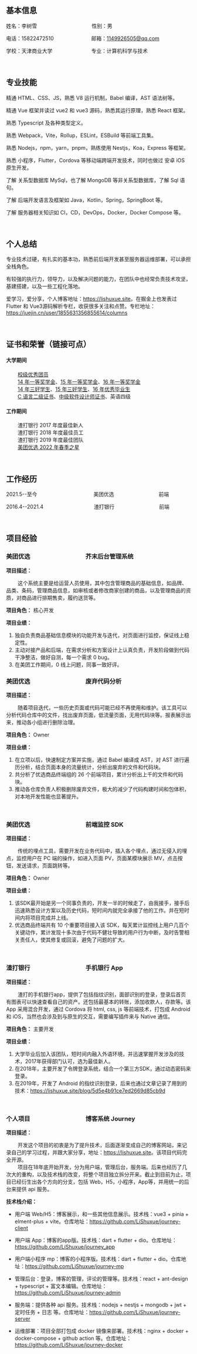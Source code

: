 ## 基本信息

姓名：李树雪&nbsp;&nbsp;&nbsp;&nbsp;&nbsp;&nbsp;&nbsp;&nbsp;&nbsp;&nbsp;&nbsp;&nbsp;&nbsp;&nbsp;&nbsp;&nbsp;&nbsp;&nbsp;&nbsp;&nbsp;&nbsp;&nbsp;&nbsp;&nbsp;&nbsp;&nbsp;&nbsp;&nbsp;&nbsp;&nbsp;&nbsp;&nbsp;&nbsp;&nbsp;&nbsp;&nbsp;&nbsp;&nbsp;性别：男

电话：15822472510&nbsp;&nbsp;&nbsp;&nbsp;&nbsp;&nbsp;&nbsp;&nbsp;&nbsp;&nbsp;&nbsp;&nbsp;&nbsp;&nbsp;&nbsp;&nbsp;&nbsp;&nbsp;&nbsp;&nbsp;&nbsp;&nbsp;&nbsp;&nbsp;&nbsp;&nbsp;邮箱：<1149926505@qq.com>

学校：天津商业大学&nbsp;&nbsp;&nbsp;&nbsp;&nbsp;&nbsp;&nbsp;&nbsp;&nbsp;&nbsp;&nbsp;&nbsp;&nbsp;&nbsp;&nbsp;&nbsp;&nbsp;&nbsp;&nbsp;&nbsp;&nbsp;&nbsp;&nbsp;&nbsp;&nbsp;&nbsp;&nbsp;专业：计算机科学与技术

&nbsp;

## 专业技能

精通 HTML、CSS、JS，熟悉 V8 运行机制，Babel 编译，AST 语法树等。

精通 Vue 框架并读过 vue2 和 vue3 源码，熟悉其运行原理，熟悉 React 框架。

熟悉 Typescript 及各种类型定义。

熟悉 Webpack，Vite，Rollup，ESLint，ESBuild 等前端工具集。

熟悉 Nodejs，npm，yarn，pnpm，熟练使用 Nestjs，Koa，Express 等框架。

熟悉 小程序，Flutter，Cordova 等移动端跨端开发技术，同时也做过 安卓 iOS 原生开发。

了解 关系型数据库 MySql，也了解 MongoDB 等非关系型数据库，了解 Sql 语句。

了解 后端开发语言及框架如 Java，Kotlin，Spring，SpringBoot 等。

了解 服务器相关知识如 CI，CD，DevOps，Docker，Docker Compose 等。

&nbsp;

## 个人总结

专业技术过硬，有扎实的基本功，熟悉前后端开发甚至服务器运维部署，可以承担全栈角色。

有较强的执行力，领导力，以及解决问题的能力，在团队中也经常负责技术攻坚，基建搭建，以及一些工程化落地。

爱学习，爱分享，个人博客地址：<https://lishuxue.site>。在掘金上也发表过 Flutter 和 Vue3源码解析专栏，收获很多关注和点赞。专栏地址：<https://juejin.cn/user/1855631356855614/columns>

&nbsp;

## 证书和荣誉（链接可点）

#### 大学期间

&nbsp;&nbsp;&nbsp;&nbsp;&nbsp;&nbsp;&nbsp;&nbsp;[校级优秀团员](https://cdn.lishuxue.site/resume/images/youxiutuanyuan.jpeg)  
&nbsp;&nbsp;&nbsp;&nbsp;&nbsp;&nbsp;&nbsp;&nbsp;[14 年一等奖学金](https://cdn.lishuxue.site/resume/images/2014yideng.jpeg)、[15 年一等奖学金](https://cdn.lishuxue.site/resume/images/2015yideng.jpeg)、[16 年一等奖学金](https://cdn.lishuxue.site/resume/images/2016yideng.jpeg)  
&nbsp;&nbsp;&nbsp;&nbsp;&nbsp;&nbsp;&nbsp;&nbsp;[14 年三好学生](https://cdn.lishuxue.site/resume/images/2014sanhao.jpeg)、[15 年三好学生](https://cdn.lishuxue.site/resume/images/2015sanhao.jpeg)、[16 年优秀毕业生](https://cdn.lishuxue.site/resume/images/youxiubiye.jpeg)  
&nbsp;&nbsp;&nbsp;&nbsp;&nbsp;&nbsp;&nbsp;&nbsp;[C 语言二级证书](https://cdn.lishuxue.site/resume/images/c2ji.jpeg)、[中级软件设计师证书](https://cdn.lishuxue.site/resume/images/ruanjiansheji.jpeg)、英语四级

#### 工作期间

&nbsp;&nbsp;&nbsp;&nbsp;&nbsp;&nbsp;&nbsp;&nbsp;渣打银行 2017 年度最佳新人  
&nbsp;&nbsp;&nbsp;&nbsp;&nbsp;&nbsp;&nbsp;&nbsp;渣打银行 2018 年度最佳员工  
&nbsp;&nbsp;&nbsp;&nbsp;&nbsp;&nbsp;&nbsp;&nbsp;渣打银行 2019 年度最佳团队  
&nbsp;&nbsp;&nbsp;&nbsp;&nbsp;&nbsp;&nbsp;&nbsp;[美团优选 2022 年春季之星](https://cdn.lishuxue.site/resume/images/zhongduanzhixing.png)

&nbsp;

## 工作经历

2021.5--至今&nbsp;&nbsp;&nbsp;&nbsp;&nbsp;&nbsp;&nbsp;&nbsp;&nbsp;&nbsp;&nbsp;&nbsp;&nbsp;&nbsp;&nbsp;&nbsp;&nbsp;&nbsp;&nbsp;&nbsp;&nbsp;&nbsp;&nbsp;&nbsp;&nbsp;&nbsp;&nbsp;&nbsp;&nbsp;&nbsp;&nbsp;&nbsp;&nbsp;&nbsp;&nbsp;&nbsp;&nbsp;&nbsp;&nbsp;美团优选&nbsp;&nbsp;&nbsp;&nbsp;&nbsp;&nbsp;&nbsp;&nbsp;&nbsp;&nbsp;&nbsp;&nbsp;&nbsp;&nbsp;&nbsp;&nbsp;&nbsp;&nbsp;&nbsp;&nbsp;&nbsp;&nbsp;&nbsp;&nbsp;&nbsp;&nbsp;&nbsp;&nbsp;&nbsp;&nbsp;&nbsp;前端

2016.4--2021.4&nbsp;&nbsp;&nbsp;&nbsp;&nbsp;&nbsp;&nbsp;&nbsp;&nbsp;&nbsp;&nbsp;&nbsp;&nbsp;&nbsp;&nbsp;&nbsp;&nbsp;&nbsp;&nbsp;&nbsp;&nbsp;&nbsp;&nbsp;&nbsp;&nbsp;&nbsp;&nbsp;&nbsp;&nbsp;&nbsp;&nbsp;&nbsp;&nbsp;&nbsp;&nbsp;渣打银行&nbsp;&nbsp;&nbsp;&nbsp;&nbsp;&nbsp;&nbsp;&nbsp;&nbsp;&nbsp;&nbsp;&nbsp;&nbsp;&nbsp;&nbsp;&nbsp;&nbsp;&nbsp;&nbsp;&nbsp;&nbsp;&nbsp;&nbsp;&nbsp;&nbsp;&nbsp;&nbsp;&nbsp;&nbsp;&nbsp;&nbsp;前端

&nbsp;

## 项目经验

### 美团优选&nbsp;&nbsp;&nbsp;&nbsp;&nbsp;&nbsp;&nbsp;&nbsp;&nbsp;&nbsp;&nbsp;&nbsp;&nbsp;&nbsp;&nbsp;&nbsp;&nbsp;&nbsp;&nbsp;&nbsp;&nbsp;&nbsp;&nbsp;&nbsp;&nbsp;&nbsp;&nbsp;&nbsp;&nbsp;&nbsp;&nbsp;&nbsp;&nbsp;&nbsp;&nbsp;&nbsp;&nbsp;&nbsp;&nbsp;芥末后台管理系统

**项目描述：**  

&nbsp;&nbsp;&nbsp;&nbsp;&nbsp;&nbsp;&nbsp;&nbsp;这个系统主要是给运营人员使用，其中包含管理商品的基础信息，如品牌、品类、条码，管理商品信息，如审核或者修改商家创建的商品，以及管理商品的资质，对商品进行排期售卖，履约送货等。

**项目角色：** 核心开发

**项目业绩：**

1. 独自负责商品基础信息模块的功能开发与迭代，对页面进行监控，保证线上稳定性。
2. 主动对接产品和后端，在需求分析和方案设计上认真负责，开发阶段做到代码干净整洁，做好自测，每一个需求 0 bug。
3. 在美团工作期间，0 线上问题，同事一致好评。

### 美团优选&nbsp;&nbsp;&nbsp;&nbsp;&nbsp;&nbsp;&nbsp;&nbsp;&nbsp;&nbsp;&nbsp;&nbsp;&nbsp;&nbsp;&nbsp;&nbsp;&nbsp;&nbsp;&nbsp;&nbsp;&nbsp;&nbsp;&nbsp;&nbsp;&nbsp;&nbsp;&nbsp;&nbsp;&nbsp;&nbsp;&nbsp;&nbsp;&nbsp;&nbsp;&nbsp;&nbsp;&nbsp;&nbsp;&nbsp;废弃代码分析

**项目描述：** 

&nbsp;&nbsp;&nbsp;&nbsp;&nbsp;&nbsp;&nbsp;&nbsp;随着项目迭代，一些历史页面或代码可能已经不再使用和维护。该工具可以分析代码仓库中的文件，找出废弃页面，低流量页面，无用代码块等。报表展示出来，推动各小组进行删除治理。

**项目角色：** Owner

**项目业绩：**  

1. 在立项以后，快速制定方案并实施，通过 Babel 编译成 AST，对 AST 进行遍历分析，结合页面本身的流量统计，分析出废弃的文件和代码块。
2. 共分析了优选商品终端组的 26 个前端项目，累计分析出上千的文件和代码块。
3. 推动各仓库负责人积极删除废弃文件，极大的减少了代码构建时间和包体积，对本地开发性能也显著提升。

&nbsp;

### 美团优选&nbsp;&nbsp;&nbsp;&nbsp;&nbsp;&nbsp;&nbsp;&nbsp;&nbsp;&nbsp;&nbsp;&nbsp;&nbsp;&nbsp;&nbsp;&nbsp;&nbsp;&nbsp;&nbsp;&nbsp;&nbsp;&nbsp;&nbsp;&nbsp;&nbsp;&nbsp;&nbsp;&nbsp;&nbsp;&nbsp;&nbsp;&nbsp;&nbsp;&nbsp;&nbsp;&nbsp;&nbsp;&nbsp;&nbsp;前端监控 SDK

**项目描述：**  

&nbsp;&nbsp;&nbsp;&nbsp;&nbsp;&nbsp;&nbsp;&nbsp;传统的埋点工具，需要开发在业务代码中，插入各个埋点，通过无侵入的埋点，监控用户在 PC 端的操作，如进入页面 PV，页面某模块展示 MV，点击按钮，发送请求，页面跳转等。

**项目角色：** Owner

**项目业绩：**  

1. 该SDK最开始是另一个同事负责的，开发一半的时候走了，由我接手，接手后迅速熟悉设计方案以及历史代码，短时间内就完全承接了他的工作。并在短时间内将项目完成并上线。
2. 优选商品终端共有 10 个重要项目接入该 SDK，每天累计监控线上用户几百个关键动作，累计发现十多次由于代码不健壮导致的用户行为中断，及时告警相关责任人，使其修复或回滚，避免了问题的扩大。

&nbsp;

### 渣打银行&nbsp;&nbsp;&nbsp;&nbsp;&nbsp;&nbsp;&nbsp;&nbsp;&nbsp;&nbsp;&nbsp;&nbsp;&nbsp;&nbsp;&nbsp;&nbsp;&nbsp;&nbsp;&nbsp;&nbsp;&nbsp;&nbsp;&nbsp;&nbsp;&nbsp;&nbsp;&nbsp;&nbsp;&nbsp;&nbsp;&nbsp;&nbsp;&nbsp;&nbsp;&nbsp;&nbsp;&nbsp;&nbsp;&nbsp;手机银行 App

**项目描述：**  

&nbsp;&nbsp;&nbsp;&nbsp;&nbsp;&nbsp;&nbsp;&nbsp;渣打的手机银行app，提供了包括指纹识别，面部识别的登录，登录后首页有图表可以快速查看自己的资产。还包括最基本的转账，添加收款人，存款等。该 App 采用混合开发，通过 Cordova 将 html, css, js 等前端技术，打包成 Android 和 iOS，当然也会涉及到与原生的交互，需要编写插件来与 Native 通信。

**项目角色：** 主要开发

**项目业绩：**  

1. 大学毕业后加入该团队，短时间内融入外语环境，并迅速掌握开发涉及的技术，2017年获得部门认可，选为最佳新人。
2. 在2018年，主要开发了令牌登录系统，结合一个第三方SDK，通过动态密码来登录。
3. 在2019年，开发了 Android 的指纹识别登录，后来也通过文章记录了用到的技术：<https://lishuxue.site/blog/5d5e4b91ce7ed2669d85cb9d>

&nbsp;

### 个人项目&nbsp;&nbsp;&nbsp;&nbsp;&nbsp;&nbsp;&nbsp;&nbsp;&nbsp;&nbsp;&nbsp;&nbsp;&nbsp;&nbsp;&nbsp;&nbsp;&nbsp;&nbsp;&nbsp;&nbsp;&nbsp;&nbsp;&nbsp;&nbsp;&nbsp;&nbsp;&nbsp;&nbsp;&nbsp;&nbsp;&nbsp;&nbsp;&nbsp;&nbsp;&nbsp;&nbsp;&nbsp;&nbsp;&nbsp;博客系统 Journey

**项目描述：**  

&nbsp;&nbsp;&nbsp;&nbsp;&nbsp;&nbsp;&nbsp;&nbsp;开发这个项目的初衷是为了提升技术，后面逐渐变成自己的博客网站，来记录自己的学习过程，并跟大家分享，地址：<https://lishuxue.site>。该项目代码完全开源。  
&nbsp;&nbsp;&nbsp;&nbsp;&nbsp;&nbsp;&nbsp;&nbsp;项目在18年底开始开发，分为用户端，管理后台，服务端。后来也经历了几次大的重构，以及技术栈的改变，将整个项目独立拆分开来。截止到目前为止，项目已经衍生出各个方向的分支，包括 Web，H5，小程序，App等，并用统一的后台来提供 api 服务。  

**技术栈介绍：** 

* 用户端 Web/H5：博客展示，和一些其他信息展示。技术栈：vue3 + pinia + elment-plus + vite。仓库地址：<https://github.com/LiShuxue/journey-client>

* 用户端 App：博客的app版。技术栈：dart + flutter + dio。仓库地址：<https://github.com/LiShuxue/journey_app>

* 用户端小程序 mp：博客的小程序版。技术栈：dart + flutter + dio。仓库地址：<https://github.com/LiShuxue/journey-mp>

* 管理后台：登录，博客的管理，评论的管理等。技术栈：react + ant-design + typescript + 富文本编辑。仓库地址：<https://github.com/LiShuxue/journey-admin>

* 服务端：提供各种 api 服务。技术栈：nodejs + nestjs + mongodb + jwt + 定时任务 + 日志 等。仓库地址：<https://github.com/LiShuxue/journey-server>

* 运维部署：项目全部打包成 docker 镜像来部署。技术栈：nginx + docker + docker-compose + github action  等。仓库地址：<https://github.com/LiShuxue/journey-docker>
